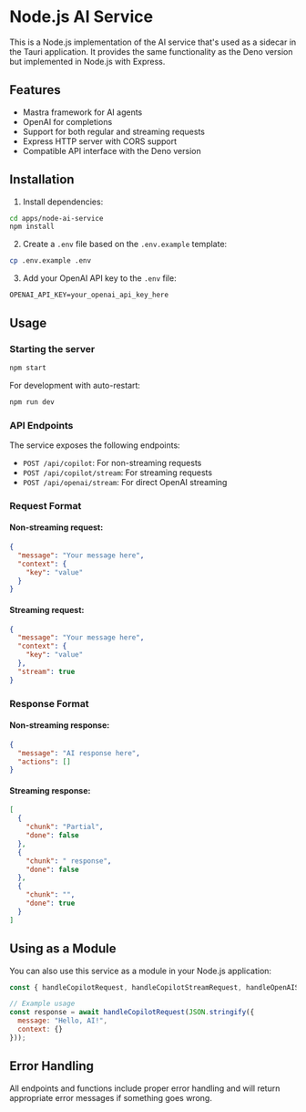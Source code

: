 # Node.js AI Service

This is a Node.js implementation of the AI service that's used as a sidecar in the Tauri application. It provides the same functionality as the Deno version but implemented in Node.js with Express.

## Features

- Mastra framework for AI agents
- OpenAI for completions
- Support for both regular and streaming requests
- Express HTTP server with CORS support
- Compatible API interface with the Deno version

## Installation

1. Install dependencies:

```bash
cd apps/node-ai-service
npm install
```

2. Create a `.env` file based on the `.env.example` template:

```bash
cp .env.example .env
```

3. Add your OpenAI API key to the `.env` file:

```
OPENAI_API_KEY=your_openai_api_key_here
```

## Usage

### Starting the server

```bash
npm start
```

For development with auto-restart:

```bash
npm run dev
```

### API Endpoints

The service exposes the following endpoints:

- `POST /api/copilot`: For non-streaming requests
- `POST /api/copilot/stream`: For streaming requests
- `POST /api/openai/stream`: For direct OpenAI streaming

### Request Format

#### Non-streaming request:

```json
{
  "message": "Your message here",
  "context": {
    "key": "value"
  }
}
```

#### Streaming request:

```json
{
  "message": "Your message here",
  "context": {
    "key": "value"
  },
  "stream": true
}
```

### Response Format

#### Non-streaming response:

```json
{
  "message": "AI response here",
  "actions": []
}
```

#### Streaming response:

```json
[
  {
    "chunk": "Partial",
    "done": false
  },
  {
    "chunk": " response",
    "done": false
  },
  {
    "chunk": "",
    "done": true
  }
]
```

## Using as a Module

You can also use this service as a module in your Node.js application:

```javascript
const { handleCopilotRequest, handleCopilotStreamRequest, handleOpenAIStreamRequest } = require('./main');

// Example usage
const response = await handleCopilotRequest(JSON.stringify({
  message: "Hello, AI!",
  context: {}
}));
```

## Error Handling

All endpoints and functions include proper error handling and will return appropriate error messages if something goes wrong.